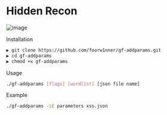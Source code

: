 # Hidden Recon

![image](https://github.com/user-attachments/assets/223b8362-198f-49bc-a3b4-a9d084baf41f)

Installation
```bash
▶ git clone https://github.com/foorw1nner/gf-addparams.git
▶ cd gf-addparams
▶ chmod +x gf-addparams
```

Usage
```bash
./gf-addparams [flags] [wordlist] [json file name]
```

Example
```bash
./gf-addparams -iE parameters xss.json
```



